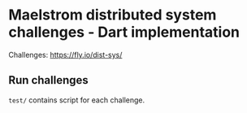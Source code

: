 # Maelstrom distributed system challenges - Dart implementation
Challenges: https://fly.io/dist-sys/

## Run challenges
`test/` contains script for each challenge.
